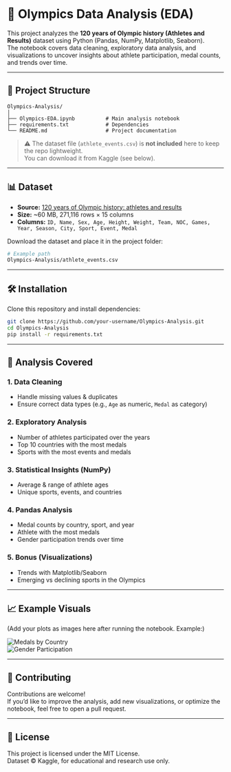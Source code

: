 # 🏅 Olympics Data Analysis (EDA)

This project analyzes the **120 years of Olympic history (Athletes and Results)** dataset using Python (Pandas, NumPy, Matplotlib, Seaborn).  
The notebook covers data cleaning, exploratory data analysis, and visualizations to uncover insights about athlete participation, medal counts, and trends over time.

---

## 📂 Project Structure
```
Olympics-Analysis/
│
├── Olympics-EDA.ipynb          # Main analysis notebook
├── requirements.txt            # Dependencies
└── README.md                   # Project documentation
```

> ⚠️ The dataset file (`athlete_events.csv`) is **not included** here to keep the repo lightweight.  
> You can download it from Kaggle (see below).

---

## 📊 Dataset

- **Source:** [120 years of Olympic history: athletes and results](https://www.kaggle.com/datasets/heesoo37/120-years-of-olympic-history-athletes-and-results)  
- **Size:** ~60 MB, 271,116 rows × 15 columns  
- **Columns:** `ID, Name, Sex, Age, Height, Weight, Team, NOC, Games, Year, Season, City, Sport, Event, Medal`

Download the dataset and place it in the project folder:
```bash
# Example path
Olympics-Analysis/athlete_events.csv
```

---

## 🛠️ Installation

Clone this repository and install dependencies:

```bash
git clone https://github.com/your-username/Olympics-Analysis.git
cd Olympics-Analysis
pip install -r requirements.txt
```

---

## 📌 Analysis Covered

### 1. Data Cleaning
- Handle missing values & duplicates  
- Ensure correct data types (e.g., `Age` as numeric, `Medal` as category)

### 2. Exploratory Analysis
- Number of athletes participated over the years  
- Top 10 countries with the most medals  
- Sports with the most events and medals  

### 3. Statistical Insights (NumPy)
- Average & range of athlete ages  
- Unique sports, events, and countries  

### 4. Pandas Analysis
- Medal counts by country, sport, and year  
- Athlete with the most medals  
- Gender participation trends over time  

### 5. Bonus (Visualizations)
- Trends with Matplotlib/Seaborn  
- Emerging vs declining sports in the Olympics  

---

## 📈 Example Visuals

(Add your plots as images here after running the notebook. Example:)  

![Medals by Country](assets/top_countries.png)  
![Gender Participation](assets/gender_trends.png)  

---

## 🤝 Contributing
Contributions are welcome!  
If you’d like to improve the analysis, add new visualizations, or optimize the notebook, feel free to open a pull request.

---

## 📜 License
This project is licensed under the MIT License.  
Dataset © Kaggle, for educational and research use only.
